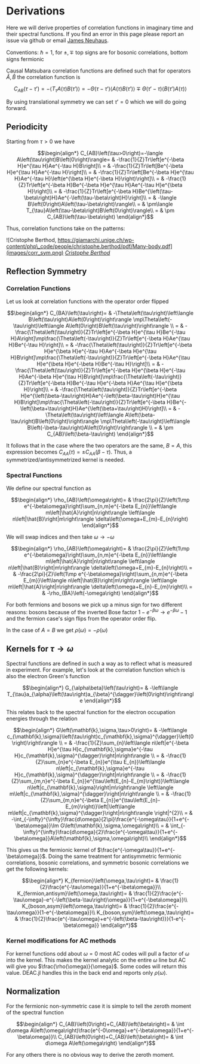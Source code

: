 # Derivations

Here we will derive properties of correlation functions in imaginary time and their spectral functions. If you find an error in this page please report an issue via github or email [James Neuhaus](mailto:jneuhau1@utk.edu). 

Conventions: $\hbar=1$, for $\pm,\mp$ top signs are for bosonic correlations, bottom signs fermionic

Causal Matsubara correlation functions are defined such that for operators $\hat{A},\hat{B}$ the correlation function is 
```math
C_{AB}(\tau -\tau')=-\langle T_{\tau}A(\tau)B(\tau')\rangle=-\Theta(\tau-\tau')\langle A(\tau)B(\tau')\rangle \mp \Theta(\tau'-\tau)\langle B(\tau')A(\tau)\rangle 
```

By using translational symmetry we can set $\tau'=0$ which we will do going forward.

## Periodicity

Starting from $\tau > 0$ we have
```math
\begin{align*}
C_{AB}\left(\tau>0\right)=-\langle A\left(\tau\right)B\left(0\right)\rangle= & -\frac{1}{Z}Tr\left[e^{-\beta H}e^{\tau H}Ae^{-\tau H}B\right]\\
= & -\frac{1}{Z}Tr\left[Be^{-\beta H}e^{\tau H}Ae^{-\tau H}\right]\\
= & -\frac{1}{Z}Tr\left[Be^{-\beta H}e^{\tau H}Ae^{-\tau H}\left(e^{\beta H}e^{-\beta H}\right)\right]\\
= & -\frac{1}{Z}Tr\left[e^{-\beta H}Be^{-\beta H}e^{\tau H}Ae^{-\tau H}e^{\beta H}\right]\\
= & -\frac{1}{Z}Tr\left[e^{-\beta H}Be^{\left(\tau-\beta\right)H}Ae^{-\left(\tau-\beta\right)H}\right]\\
= & -\langle B\left(0\right)A\left(\tau-\beta\right)\rangle\\
= & \pm\langle T_{\tau}A\left(\tau-\beta\right)B\left(0\right)\rangle\\
= & \pm C_{AB}\left(\tau-\beta\right)
\end{align*}
```

Thus, correlation functions take on the patterns:

![Cristophe Berthod, https://giamarchi.unige.ch/wp-content/php\_code/people/christophe.berthod/pdf/Many-body.pdf](images/corr_sym.png)
*[Cristophe Berthod](https://giamarchi.unige.ch/wp-content/php_code/people/christophe.berthod/pdf/Many-body.pdf)*

## Reflection Symmetry
### Correlation Functions
Let us look at correlation functions with the operator order flipped

```math
\begin{align*}
C_{BA}\left(\tau\right)= & -\Theta\left(\tau\right)\left\langle B\left(\tau\right)A\left(0\right)\right\rangle \mp\Theta\left(-\tau\right)\left\langle A\left(0\right)B\left(\tau\right)\right\rangle \\
= & -\frac{\Theta\left(\tau\right)}{Z}Tr\left[e^{-\beta H}e^{\tau H}Be^{-\tau H}A\right]\mp\frac{\Theta\left(-\tau\right)}{Z}Tr\left[e^{-\beta H}Ae^{\tau H}Be^{-\tau H}\right]\\
= & -\frac{\Theta\left(\tau\right)}{Z}Tr\left[e^{-\beta H}e^{\beta H}e^{-\tau H}Ae^{-\beta H}e^{\tau H}B\right]\mp\frac{\Theta\left(-\tau\right)}{Z}Tr\left[e^{-\beta H}Ae^{\tau H}e^{\beta H}e^{-\beta H}Be^{-\tau H}\right]\\
= & -\frac{\Theta\left(\tau\right)}{Z}Tr\left[e^{-\beta H}e^{\beta H}e^{-\tau H}Ae^{-\beta H}e^{\tau H}B\right]\mp\frac{\Theta\left(-\tau\right)}{Z}Tr\left[e^{-\beta H}Be^{-\tau H}e^{-\beta H}Ae^{\tau H}e^{\beta H}\right]\\
= & -\frac{\Theta\left(\tau\right)}{Z}Tr\left[e^{-\beta H}e^{\left(\beta-\tau\right)H}Ae^{-\left(\beta-\tau\right)H}e^{\tau H}B\right]\mp\frac{\Theta\left(-\tau\right)}{Z}Tr\left[e^{-\beta H}Be^{-\left(\beta+\tau\right)H}Ae^{\left(\beta+\tau\right)H}\right]\\
= & -\Theta\left(\tau\right)\left\langle A\left(\beta-\tau\right)B\left(0\right)\right\rangle \mp\Theta\left(-\tau\right)\left\langle B\left(-\beta-\tau\right)A\left(0\right)\right\rangle \\
= & \pm C_{AB}\left(\beta-\tau\right)
\end{align*}
```

It follows that in the case where the two operators are the same, $B=A$, this expression becomes $C_{AA}\left(\tau\right)=\pm C_{AA}\left(\beta-\tau\right)$. Thus, a symmetrized/antisymmetrized kernel is needed.

### Spectral Functions

We define our spectral function as
```math
\begin{align*}
\rho_{AB}\left(\omega\right)= & \frac{2\pi}{Z}\left(1\mp e^{-\beta\omega}\right)\sum_{n,m}e^{-\beta E_{n}}\left\langle m\left|\hat{A}\right|n\right\rangle \left\langle n\left|\hat{B}\right|m\right\rangle \delta\left(\omega+E_{m}-E_{n}\right)
\end{align*}
```

We will swap indices and then take $\omega\rightarrow -\omega$
```math
\begin{align*}
\rho_{AB}\left(\omega\right)= & \frac{2\pi}{Z}\left(1\mp e^{-\beta\omega}\right)\sum_{n,m}e^{-\beta E_{n}}\left\langle m\left|\hat{A}\right|n\right\rangle \left\langle n\left|\hat{B}\right|m\right\rangle \delta\left(\omega+E_{m}-E_{n}\right)\\
= & -\frac{2\pi}{Z}\left(1\mp e^{-\beta\omega}\right)\sum_{n,m}e^{-\beta E_{m}}\left\langle n\left|\hat{B}\right|m\right\rangle \left\langle m\left|\hat{A}\right|n\right\rangle \delta\left(\omega+E_{n}-E_{m}\right)\\
= & -\rho_{BA}\left(-\omega\right)
\end{align*}
```

For both fermions and bosons we pick up a minus sign for two different reasons: bosons because of the inverted Bose factor $1-e^{-\beta\omega}\rightarrow e^{-\beta\omega}-1$ and the fermion case's sign flips from the operator order flip. 

In the case of $A=B$ we get $\rho(\omega)=-\rho(\omega)$

## Kernels for $\tau\rightarrow\omega$

Spectral functions are defined in such a way as to reflect what is
measured in experiment. For example, let's look at the correlation
function which is also the electron Green's function
```math
\begin{align*}
G_{\alpha\beta}\left(\tau\right)= & -\left\langle T_{\tau}a_{\alpha}\left(\tau\right)a_{\beta}^{\dagger}\left(0\right)\right\rangle 
\end{align*}
```

This relates back to the spectral function for the electron occupation
energies through the relation
```math
\begin{align*}
G\left(\mathbf{k},\sigma,\tau>0\right)= & -\left\langle c_{\mathbf{k},\sigma}\left(\tau\right)c_{\mathbf{k},\sigma}^{\dagger}\left(0\right)\right\rangle \\
= & -\frac{1}{Z}\sum_{n}\left\langle n\left|e^{-\beta H}e^{\tau H}c_{\mathbf{k},\sigma}e^{-\tau H}c_{\mathbf{k},\sigma}^{\dagger}\right|n\right\rangle \\
= & -\frac{1}{Z}\sum_{n}e^{-\beta E_{n}}e^{\tau E_{n}}\left\langle n\left|c_{\mathbf{k},\sigma}e^{-\tau H}c_{\mathbf{k},\sigma}^{\dagger}\right|n\right\rangle \\
= & -\frac{1}{Z}\sum_{m,n}e^{-\beta E_{n}}e^{\tau\left(E_{n}-E_{m}\right)}\left\langle n\left|c_{\mathbf{k},\sigma}\right|m\right\rangle \left\langle m\left|c_{\mathbf{k},\sigma}^{\dagger}\right|n\right\rangle \\
= & -\frac{1}{Z}\sum_{m,n}e^{-\beta E_{n}}e^{\tau\left(E_{n}-E_{m}\right)}\left|\left\langle m\left|c_{\mathbf{k},\sigma}^{\dagger}\right|n\right\rangle \right|^{2}\\
= & -\int_{-\infty}^{\infty}\frac{d\omega}{2\pi}\frac{e^{-\omega\tau}}{1+e^{-\beta\omega}}\Im G\left(\mathbf{k},\sigma,\omega\right)\\
= & \int_{-\infty}^{\infty}\frac{d\omega}{2}\frac{e^{-\omega\tau}}{1+e^{-\beta\omega}}A\left(\mathbf{k},\sigma,\omega\right)\\
\end{align*}
```

This gives us the fermionic kernel of $\frac{e^{-\omega\tau}}{1+e^{-\beta\omega}}$. Doing the same treatment for antisymmetric fermionic correlations, bosonic correlations, and symmetric bosonic correlations we get the following kernels:
```math
\begin{align*}
K_{fermion}\left(\omega,\tau\right)= & \frac{1}{2}\frac{e^{-\tau\omega}}{1+e^{-\beta\omega}}\\
K_{fermion,antisym}\left(\omega,\tau\right)= & \frac{1}{2}\frac{e^{-\tau\omega}-e^{-\left(\beta-\tau\right)\omega}}{1+e^{-\beta\omega}}\\
K_{boson,asym}\left(\omega,\tau\right)= & \frac{1}{2}\frac{e^{-\tau\omega}}{1-e^{-\beta\omega}}\\
K_{boson,sym}\left(\omega,\tau\right)= & \frac{1}{2}\frac{e^{-\tau\omega}+e^{-\left(\beta-\tau\right)}}{1-e^{-\beta\omega}}
\end{align*}
```

### Kernel modifications for AC methods

For kernel functions odd about $\omega=0$ most AC codes will pull a factor of $\omega$ into the kernel. This makes the kernel analytic on the entire $\omega$ line but AC will give you $\frac{\rho(\omega)}{\omega}$. Some codes will return this value. DEAC.jl handles this in the back end and reports only $\rho(\omega)$.

## Normalization

For the fermionic non-symmetric case it is simple to tell the zeroth moment of the spectral function
```math
\begin{align*}
C_{AB}\left(0\right)+C_{AB}\left(\beta\right)= & \int d\omega A\left(\omega\right)\frac{e^{-0\omega}+e^{-\beta\omega}}{1+e^{-\beta\omega}}\\
C_{AB}\left(0\right)+C_{AB}\left(\beta\right)= & \int d\omega A\left(\omega\right)
\end{align*}
```

For any others there is no obvious way to derive the zeroth moment. 
